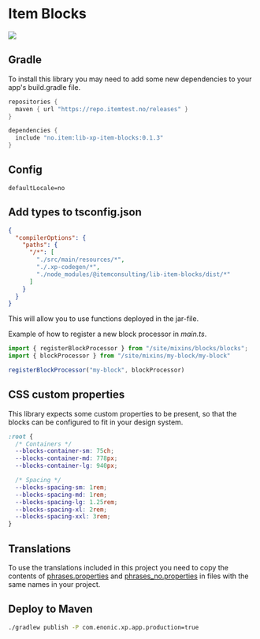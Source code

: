 # Item Blocks

[![](https://repo.itemtest.no/api/badge/latest/releases/no/item/lib-xp-item-blocks)](https://repo.itemtest.no/#/releases/no/item/lib-xp-item-blocks)

## Gradle

To install this library you may need to add some new dependencies to your app's build.gradle file.

```groovy
repositories {
  maven { url "https://repo.itemtest.no/releases" }
}

dependencies {
  include "no.item:lib-xp-item-blocks:0.1.3"
}
```

## Config

```
defaultLocale=no
```

## Add types to tsconfig.json

```json
{
  "compilerOptions": {
    "paths": {
      "/*": [
        "./src/main/resources/*",
        "./.xp-codegen/*",
        "./node_modules/@itemconsulting/lib-item-blocks/dist/*"
      ]
    }
  }
}
```

This will allow you to use functions deployed in the jar-file. 

Example of how to register a new block processor in _main.ts_.

```typescript
import { registerBlockProcessor } from "/site/mixins/blocks/blocks";
import { blockProcessor } from "/site/mixins/my-block/my-block"

registerBlockProcessor("my-block", blockProcessor)
```

## CSS custom properties

This library expects some custom properties to be present, so that the blocks can be configured to fit in your 
design system.

```css
:root {
  /* Containers */
  --blocks-container-sm: 75ch;
  --blocks-container-md: 778px;
  --blocks-container-lg: 940px;

  /* Spacing */
  --blocks-spacing-sm: 1rem;
  --blocks-spacing-md: 1rem;
  --blocks-spacing-lg: 1.25rem;
  --blocks-spacing-xl: 2rem;
  --blocks-spacing-xxl: 3rem;
}
```

## Translations

To use the translations included in this project you need to copy the contents of 
[phrases.properties](src/main/resources/i18n/phrases.properties) and
[phrases_no.properties](src/main/resources/i18n/phrases_no.properties) in files with the same names in your project.

## Deploy to Maven

```bash
./gradlew publish -P com.enonic.xp.app.production=true
```
